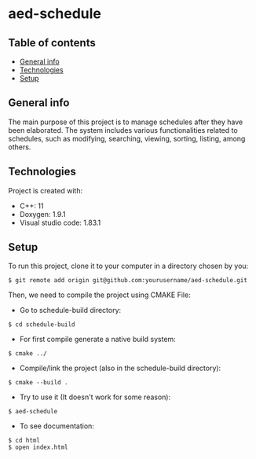 # aed-schedule

## Table of contents
* [General info](#general-info)
* [Technologies](#technologies)
* [Setup](#setup)

## General info
The main purpose of this project is to manage schedules after they have been elaborated.
The system includes various functionalities related to schedules, such as modifying,
searching, viewing, sorting, listing, among others.
	
## Technologies
Project is created with:
* C++: 11
* Doxygen: 1.9.1
* Visual studio code: 1.83.1
	
## Setup
To run this project, clone it to your computer in a directory chosen by you:

```
$ git remote add origin git@github.com:yourusername/aed-schedule.git
```

Then, we need to compile the project using CMAKE File:

- Go to schedule-build directory:

```
$ cd schedule-build
```

- For first compile generate a native build system:

```
$ cmake ../
```

- Compile/link the project (also in the schedule-build directory):

```
$ cmake --build .
```

- Try to use it (It doesn't work for some reason):

```
$ aed-schedule 
```

- To see documentation:

```
$ cd html
$ open index.html
```


